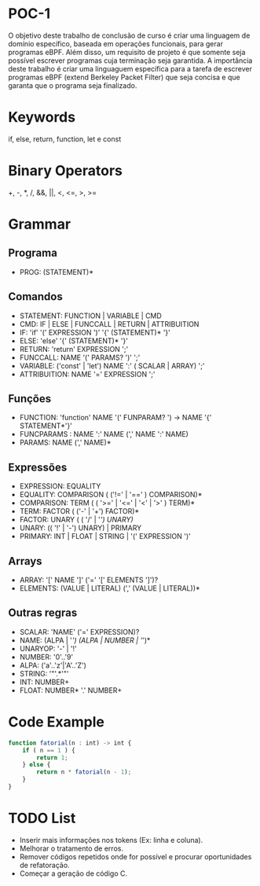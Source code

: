 # POC-1

O objetivo deste trabalho de conclusão de curso é criar uma linguagem de domínio específico, baseada em operações funcionais, para gerar programas eBPF. Além disso, um requisito de projeto é que somente seja possível escrever programas cuja terminação seja garantida. A importância deste trabalho é criar uma linguaguem específica para a tarefa de escrever programas eBPF (extend Berkeley Packet Filter) que seja concisa e que garanta que o programa seja finalizado.

# Keywords
if, else, return, function, let e const

# Binary Operators

+, -, *, /,  &&, ||, <, <=, >, >=

# Grammar
## Programa
- PROG: (STATEMENT)* 
## Comandos
- STATEMENT: FUNCTION | VARIABLE | CMD 
- CMD: IF | ELSE | FUNCCALL | RETURN  | ATTRIBUITION
- IF: 'if' '(' EXPRESSION ')' '{' (STATEMENT)* '}' 
- ELSE: 'else' '{' (STATEMENT)* '}' 
- RETURN: 'return' EXPRESSION ';'
- FUNCCALL: NAME '(' PARAMS? ')' ';'
- VARIABLE: ('const' | 'let') NAME ':' ( SCALAR | ARRAY) ';'
- ATTRIBUITION: NAME '=' EXPRESSION ';'
## Funções
- FUNCTION: 'function' NAME '(' FUNPARAM? ') -> NAME '{' STATEMENT*'}'
- FUNCPARAMS : NAME ':' NAME (',' NAME ':' NAME) 
- PARAMS: NAME (',' NAME)*
## Expressões
- EXPRESSION: EQUALITY
- EQUALITY: COMPARISON ( ('!=' | '==' ) COMPARISON)*
- COMPARISON: TERM ( ( '>=' | '<=' | '<' | '>' ) TERM)*
- TERM: FACTOR ( ('-' | '+') FACTOR)*
- FACTOR: UNARY ( ( '/' | '*') UNARY)*
- UNARY: (( '!' | '-') UNARY) | PRIMARY
- PRIMARY: INT | FLOAT | STRING | '(' EXPRESSION ')'
## Arrays
- ARRAY: '[' NAME ']' ('=' '[' ELEMENTS ']')?
- ELEMENTS: (VALUE | LITERAL) (',' (VALUE | LITERAL))*
## Outras regras
- SCALAR: 'NAME' ('=' EXPRESSION)?
- NAME: (ALPA | '_') (ALPA | NUMBER | '_')*
- UNARYOP: '-' | '!'
- NUMBER: '0'..'9'
- ALPA: ('a'..'z'|'A'..'Z')
- STRING: '"'.*'"'
- INT: NUMBER+
- FLOAT: NUMBER* '.' NUMBER+

# Code Example
```typescript
function fatorial(n : int) -> int {
    if ( n == 1 ) {
        return 1;
    } else {
        return n * fatorial(n - 1);
    }
}
```

# TODO List

- Inserir mais informações nos tokens (Ex: linha e coluna).
- Melhorar o tratamento de erros.
- Remover códigos repetidos onde for possível e procurar oportunidades de
  refatoração.
- Começar a geração de código C.
